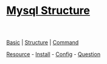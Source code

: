 <style>
.md0{padding-bottom: 150px;}
.md1{padding-bottom: 75px;}
.md2{padding-bottom: 50px;}
.md3{padding-bottom: 25px;}
.md4{padding-bottom: 5px;}
.md5{padding-bottom: 10px;}
.tbl1 td#header{background-color: D1ECCF}
.tbl1 tr#header{background-color: D1ECCF}
.red{color:#E74C3C}
.blue{color:#3498DB}
.green{color:##28B463}
table{border: 0px solid black;}
</style>


# [<span style="color:black;">Mysql Structure</span>](Mysql.md)


<div class="md3"></div>

[Basic](Basic.md) | 
[Structure](Structure.md) | 
[Command](Command.md)


<div class="md3">
<a href="#resource">Resource</a> - 
<a href="#install">Install</a> - 
<a href="#config">Config</a> - 
<a href="#question">Question</a> 
</div>





